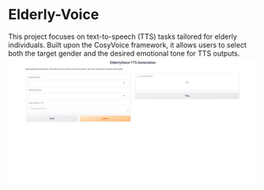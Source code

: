 # Elderly-Voice
This project focuses on text-to-speech (TTS) tasks tailored for elderly individuals. Built upon the CosyVoice framework, it allows users to select both the target gender and the desired emotional tone for TTS outputs.
![demo](images/web.png)
